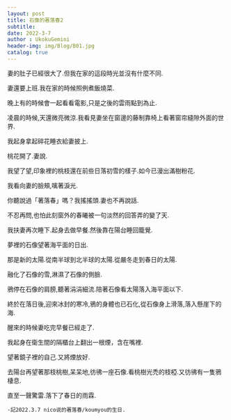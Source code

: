 ```yaml
---
layout: post
title: 石像的著落春2
subtitle: 
date: 2022-3-7
author : UkokuGemini
header-img: img/Blog/B01.jpg
catalog: true
---
```


妻的肚子已經很大了.但我在家的這段時光並沒有什麼不同.

妻還要上班.我在家的時候照例煮飯燒菜.

晚上有的時候會一起看看電影,只是之後的雲雨點到為止.

凌晨的時候,天還微亮微涼.我看見妻坐在窗邊的藤制靠椅上看著窗帘縫隙外面的世界.

我起身拿起碎花睡衣給妻披上.

桃花開了.妻說.

我望了望,印象裡的桃枝還在前些日落初雪的樣子.如今已漫出滿樹粉花.

我看向妻的臉頰,噙著淚光.

你聽說過「著落春」嗎？我搖搖頭.妻也不再說話.

不忍再問,也怕此刻窗外的春曦被一句淡然的回答弄的變了天.

我扶妻再次睡下.起身去做早餐.然後靠在陽台睡回籠覺.

夢裡的石像望著海平面的日出.

那是新的太陽.從南半球到北半球的太陽.從嚴冬走到春日的太陽.

融化了石像的雪,淋濕了石像的側臉.

鴉停在石像的肩膀,聽著涓涓細流.陪著石像看太陽落入海平面以下.

終於在落日後,迎來冰封的寒冷,鴉的身體也已石化,從石像身上滑落,落入懸崖下的海.

醒來的時候妻吃完早餐已經走了.

我起身在衛生間的隔櫃台上翻出一根煙，含在嘴裡.

望著鏡子裡的自己.又將煙放好.

去陽台再望著那枝桃樹,呆呆地,彷彿一座石像.看桃樹光禿的枝椏.又彷彿有一隻鴉棲息.

直至一聲驚雷.落下了春日的雨霖.

    -記2022.3.7 nico说的著落春/koumyou的生日.
